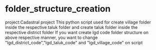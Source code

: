 
# folder_structure_creation

project:Cadastral project
This python script used for create village folder inside the respective taluk folder and create taluk folder inside the respective district folder
If you want create lgd code folder structure on above respective manner, you want to change "lgd_district_code","lgd_taluk_code" and "lgd_village_code" on script
